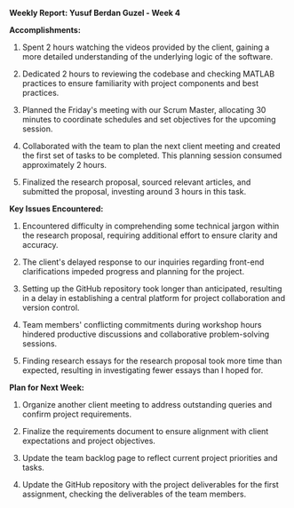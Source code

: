 **Weekly Report: Yusuf Berdan Guzel - Week 4**

**Accomplishments:**

1. Spent 2 hours watching the videos provided by the client, gaining a more detailed understanding of the underlying logic of the software.

2. Dedicated 2 hours to reviewing the codebase and checking MATLAB practices to ensure familiarity with project components and best practices.

3. Planned the Friday's meeting with our Scrum Master, allocating 30 minutes to coordinate schedules and set objectives for the upcoming session.

4. Collaborated with the team to plan the next client meeting and created the first set of tasks to be completed. This planning session consumed approximately 2 hours.

5. Finalized the research proposal, sourced relevant articles, and submitted the proposal, investing around 3 hours in this task.

**Key Issues Encountered:**

1. Encountered difficulty in comprehending some technical jargon within the research proposal, requiring additional effort to ensure clarity and accuracy.

2. The client's delayed response to our inquiries regarding front-end clarifications impeded progress and planning for the project.

3. Setting up the GitHub repository took longer than anticipated, resulting in a delay in establishing a central platform for project collaboration and version control.

4. Team members' conflicting commitments during workshop hours hindered productive discussions and collaborative problem-solving sessions.

5. Finding research essays for the research proposal took more time than expected, resulting in investigating fewer essays than I hoped for.

**Plan for Next Week:**

1. Organize another client meeting to address outstanding queries and confirm project requirements.

2. Finalize the requirements document to ensure alignment with client expectations and project objectives.

3. Update the team backlog page to reflect current project priorities and tasks.

4. Update the GitHub repository with the project deliverables for the first assignment, checking the deliverables of the team members.
